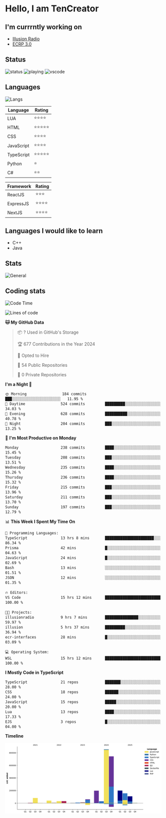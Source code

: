 # Hello, I am TenCreator

## I'm currrntly working on
- [Illusion Radio](https://illusionradio.co.uk/)
- [ECRP 3.0](http://github.com/Emerald-Coast-Roleplay/)

## Status
![status](https://api.statusbadges.me/badge/status/518334475038359555?simple=true&style=for-the-badge)
![playing](https://api.statusbadges.me/badge/playing/518334475038359555?style=for-the-badge)
![vscode](https://api.statusbadges.me/badge/vscode/518334475038359555?style=for-the-badge)

## Languages
![Langs](https://github-readme-stats.vercel.app/api/top-langs/?username=tencreator&layout=compact&theme=radical)


|Language|Rating|
|--------|------|
|LUA|⭐️⭐️⭐️⭐️|
|HTML|⭐️⭐️⭐️⭐️⭐️|
|CSS|⭐️⭐️⭐️⭐️|
|JavaScript|⭐️⭐️⭐️⭐️|
|TypeScript|⭐️⭐️⭐️⭐️⭐️|
|Python|⭐️|
|C#|⭐️⭐️ |

|Framework|Rating|
|--------|------|
|ReactJS|⭐️⭐️⭐|
|ExpressJS|⭐️⭐️⭐️⭐️|
|NextJS|⭐️⭐️⭐⭐️|

## Languages I would like to learn
- C++
- Java

## Stats
![General](https://github-readme-stats.vercel.app/api?username=tencreator&show_icons=true&theme=radical)

## Coding stats

<!--START_SECTION:waka-->
![Code Time](http://img.shields.io/badge/Code%20Time-310%20hrs%2049%20mins-blue)

![Lines of code](https://img.shields.io/badge/From%20Hello%20World%20I%27ve%20Written-1.8%20million%20lines%20of%20code-blue)

**🐱 My GitHub Data** 

> 📦 ? Used in GitHub's Storage 
 > 
> 🏆 677 Contributions in the Year 2024
 > 
> 💼 Opted to Hire
 > 
> 📜 54 Public Repositories 
 > 
> 🔑 0 Private Repositories 
 > 
**I'm a Night 🦉** 

```text
🌞 Morning                184 commits         ███░░░░░░░░░░░░░░░░░░░░░░   11.95 % 
🌆 Daytime                524 commits         █████████░░░░░░░░░░░░░░░░   34.03 % 
🌃 Evening                628 commits         ██████████░░░░░░░░░░░░░░░   40.78 % 
🌙 Night                  204 commits         ███░░░░░░░░░░░░░░░░░░░░░░   13.25 % 
```
📅 **I'm Most Productive on Monday** 

```text
Monday                   238 commits         ████░░░░░░░░░░░░░░░░░░░░░   15.45 % 
Tuesday                  208 commits         ███░░░░░░░░░░░░░░░░░░░░░░   13.51 % 
Wednesday                235 commits         ████░░░░░░░░░░░░░░░░░░░░░   15.26 % 
Thursday                 236 commits         ████░░░░░░░░░░░░░░░░░░░░░   15.32 % 
Friday                   215 commits         ███░░░░░░░░░░░░░░░░░░░░░░   13.96 % 
Saturday                 211 commits         ███░░░░░░░░░░░░░░░░░░░░░░   13.70 % 
Sunday                   197 commits         ███░░░░░░░░░░░░░░░░░░░░░░   12.79 % 
```


📊 **This Week I Spent My Time On** 

```text
💬 Programming Languages: 
TypeScript               13 hrs 8 mins       ██████████████████████░░░   86.34 % 
Prisma                   42 mins             █░░░░░░░░░░░░░░░░░░░░░░░░   04.63 % 
JavaScript               24 mins             █░░░░░░░░░░░░░░░░░░░░░░░░   02.69 % 
Bash                     13 mins             ░░░░░░░░░░░░░░░░░░░░░░░░░   01.51 % 
JSON                     12 mins             ░░░░░░░░░░░░░░░░░░░░░░░░░   01.35 % 

🔥 Editors: 
VS Code                  15 hrs 12 mins      █████████████████████████   100.00 % 

🐱‍💻 Projects: 
illusionradio            9 hrs 7 mins        ███████████████░░░░░░░░░░   59.97 % 
illusion                 5 hrs 37 mins       █████████░░░░░░░░░░░░░░░░   36.94 % 
ecr-interfaces           28 mins             █░░░░░░░░░░░░░░░░░░░░░░░░   03.09 % 

💻 Operating System: 
WSL                      15 hrs 12 mins      █████████████████████████   100.00 % 
```

**I Mostly Code in TypeScript** 

```text
TypeScript               21 repos            ███████░░░░░░░░░░░░░░░░░░   28.00 % 
CSS                      18 repos            ██████░░░░░░░░░░░░░░░░░░░   24.00 % 
JavaScript               15 repos            █████░░░░░░░░░░░░░░░░░░░░   20.00 % 
Lua                      13 repos            ████░░░░░░░░░░░░░░░░░░░░░   17.33 % 
EJS                      3 repos             █░░░░░░░░░░░░░░░░░░░░░░░░   04.00 % 
```



**Timeline**

![Lines of Code chart](https://raw.githubusercontent.com/tencreator/tencreator/main/assets/bar_graph.png)


<!--END_SECTION:waka-->
